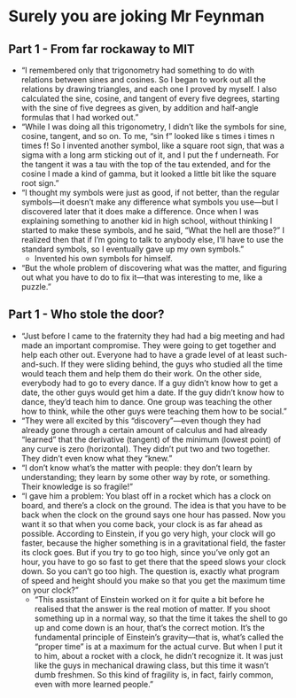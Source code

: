 # Surely you are joking Mr Feynman

## Part 1 - From far rockaway to MIT

* “I remembered only that trigonometry had something to do with relations between sines and cosines. So I began to work out all the relations by drawing triangles, and each one I proved by myself. I also calculated the sine, cosine, and tangent of every five degrees, starting with the sine of five degrees as given, by addition and half-angle formulas that I had worked out.”
* “While I was doing all this trigonometry, I didn’t like the symbols for sine, cosine, tangent, and so on. To me, “sin f” looked like s times i times n times f! So I invented another symbol, like a square root sign, that was a sigma with a long arm sticking out of it, and I put the f underneath. For the tangent it was a tau with the top of the tau extended, and for the cosine I made a kind of gamma, but it looked a little bit like the square root sign.”
* “I thought my symbols were just as good, if not better, than the regular symbols—it doesn’t make any difference what symbols you use—but I discovered later that it does make a difference. Once when I was explaining something to another kid in high school, without thinking I started to make these symbols, and he said, “What the hell are those?” I realized then that if I’m going to talk to anybody else, I’ll have to use the standard symbols, so I eventually gave up my own symbols.”
  * Invented his own symbols for himself.
* “But the whole problem of discovering what was the matter, and figuring out what you have to do to fix it—that was interesting to me, like a puzzle.”

## Part 1 - Who stole the door?

* “Just before I came to the fraternity they had had a big meeting and had made an important compromise. They were going to get together and help each other out. Everyone had to have a grade level of at least such-and-such. If they were sliding behind, the guys who studied all the time would teach them and help them do their work. On the other side, everybody had to go to every dance. If a guy didn’t know how to get a date, the other guys would get him a date. If the guy didn’t know how to dance, they’d teach him to dance. One group was teaching the other how to think, while the other guys were teaching them how to be social.”
* “They were all excited by this “discovery”—even though they had already gone through a certain amount of calculus and had already “learned” that the derivative \(tangent\) of the minimum \(lowest point\) of any curve is zero \(horizontal\). They didn’t put two and two together. They didn’t even know what they “knew.”
* “I don’t know what’s the matter with people: they don’t learn by understanding; they learn by some other way by rote, or something. Their knowledge is so fragile!”
* “I gave him a problem: You blast off in a rocket which has a clock on board, and there’s a clock on the ground. The idea is that you have to be back when the clock on the ground says one hour has passed. Now you want it so that when you come back, your clock is as far ahead as possible. According to Einstein, if you go very high, your clock will go faster, because the higher something is in a gravitational field, the faster its clock goes. But if you try to go too high, since you’ve only got an hour, you have to go so fast to get there that the speed slows your clock down. So you can’t go too high. The question is, exactly what program of speed and height should you make so that you get the maximum time on your clock?”
  * “This assistant of Einstein worked on it for quite a bit before he realised that the answer is the real motion of matter. If you shoot something up in a normal way, so that the time it takes the shell to go up and come down is an hour, that’s the correct motion. It’s the fundamental principle of Einstein’s gravity—that is, what’s called the “proper time” is at a maximum for the actual curve. But when I put it to him, about a rocket with a clock, he didn’t recognize it. It was just like the guys in mechanical drawing class, but this time it wasn’t dumb freshmen. So this kind of fragility is, in fact, fairly common, even with more learned people.”

